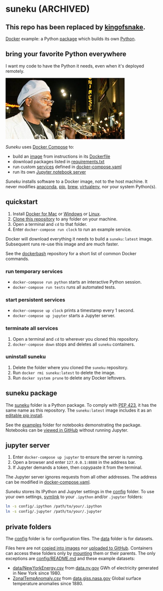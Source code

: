 # suneku (ARCHIVED)

## This repo has been replaced by [kingofsnake].

[kingofsnake]: https://github.com/samkennerly/kingofsnake/

[Docker](https://www.docker.com/)
example: a Python
[package](https://docs.python.org/3/tutorial/modules.html#packages)
which builds its own
[Python](https://docs.docker.com/get-started/part2/#your-new-development-environment).

## bring your favorite Python everywhere

I want my code to have the Python it needs, even when it's deployed remotely.

![Everybody strap in.](snake.jpg)

*Suneku* uses
[Docker Compose](https://docs.docker.com/compose/)
to:

- build an
[image](https://docs.docker.com/get-started/#images-and-containers)
from instructions in its [Dockerfile](Dockerfile)
- download packages listed in
[requirements.txt](requirements.txt)
- run custom
[services](https://docs.docker.com/get-started/part3/)
defined in
[docker-compose.yaml](docker-compose.yaml)
- run its own
[Jupyter notebook server](https://jupyter-notebook.readthedocs.io/en/stable/notebook.html)

*Suneku* installs software to a Docker image, not to the host machine.
It never modifies
[anaconda](https://www.anaconda.com/what-is-anaconda/),
[pip](https://pypi.org/project/pip/),
[brew](https://brew.sh/),
[virtualenv](https://virtualenv.pypa.io/en/stable/),
nor your system Python(s).

## quickstart

1. Install
[Docker for Mac](https://docs.docker.com/docker-for-mac/install/)
or
[Windows](https://docs.docker.com/docker-for-windows/install/)
or
[Linux](https://docs.docker.com/install/#supported-platforms).
2. [Clone this repository](https://help.github.com/articles/cloning-a-repository/) to any folder on your machine.
3. Open a terminal and `cd` to that folder.
4. Enter `docker-compose run clock` to run an example service.

Docker will download everything it needs to build a `suneku:latest` image.
Subsequent runs re-use this image and are much faster.

See the
[dockerbash](https://github.com/samkennerly/dockerbash)
repository for a short list of common Docker commands.

### run temporary services
* `docker-compose run python` starts an interactive Python session.
* `docker-compose run tests` runs all automated tests.

### start persistent services
* `docker-compose up clock` prints a timestamp every 1 second.
* `docker-compose up jupyter` starts a Jupyter server.

### terminate all services
1. Open a terminal and `cd` to wherever you cloned this repository.
2. `docker-compose down` stops and deletes all `suneku` containers.

### uninstall suneku
1. Delete the folder where you cloned the `suneku` repository.
2. Run `docker rmi suneku:latest` to delete the image.
3. Run `docker system prune` to delete any Docker leftovers.

## suneku package

The
[suneku](suneku)
folder is a Python package.
To comply with
[PEP 423](https://www.python.org/dev/peps/pep-0423/#use-a-single-name),
it has the same name as this repository.
The `suneku:latest` image includes it as an
[editable pip install](https://pip.pypa.io/en/stable/reference/pip_install/#editable-installs).

See the
[examples](examples)
folder for notebooks demonstrating the package.
Notebooks can be
[viewed in GitHub](https://help.github.com/articles/working-with-jupyter-notebook-files-on-github/)
without running Jupyter.

## jupyter server

1. Enter `docker-compose up jupyter` to ensure the server is running.
2. Open a browser and enter `127.0.0.1:8888` in the address bar.
3. If Jupyter demands a token, then copypaste it from the terminal.

The Jupyter server ignores requests from all other addresses.
The address can be modified in
[docker-compose.yaml](docker-compose.yaml).

*Suneku* stores its IPython and Jupyter settings in the
[config](config) folder.
To use your own settings,
[symlink](https://en.wikipedia.org/wiki/Symbolic_link)
to your `.ipython` and/or `.jupyter` folders:

```bash
ln -s config/.ipython /path/to/your/.ipython
ln -s config/.jupyter /path/to/your/.jupyter
```

## private folders

The [config](config) folder is for configuration files.
The [data](data) folder is for datasets.

Files here are not
[copied into images](.dockerignore)
nor
[uploaded to GitHub](.gitignore).
Containers can access these folders only by
[mounting](https://docs.docker.com/storage/bind-mounts/)
them or their parents.
The only exceptions are
[config/README.md](config/README.md)
and these example datasets:

- [data/NewYorkEnergy.csv](data/NewYorkEnergy.csv)
from
[data.ny.gov](https://data.ny.gov/Energy-Environment/Electric-Generation-By-Fuel-Type-GWh-Beginning-196/h4gs-8qnu)
GWh of electricity generated in New York since 1980.
- [ZonalTempAnomaly.csv](data/ZonalTempAnomaly.csv)
from [data.giss.nasa.gov](https://data.giss.nasa.gov/gistemp/)
Global surface temperature anomalies since 1880.
